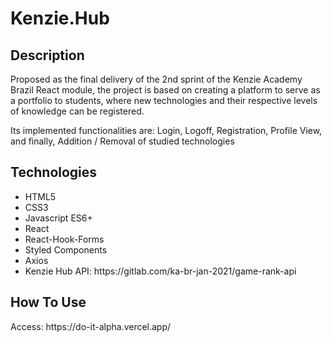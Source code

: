 <h1>Kenzie.Hub</h1>
<h2>Description</h2>
<p>Proposed as the final delivery of the 2nd sprint of the Kenzie Academy Brazil React module, the project is based on creating a platform to serve as a portfolio to students, where new technologies and their respective levels of knowledge can be registered.</p>
<p>Its implemented functionalities are: Login, Logoff, Registration, Profile View, and finally, Addition / Removal of studied technologies</p>
<h2>Technologies</h2>
<ul>
    <li>HTML5</li>
    <li>CSS3</li>
    <li>Javascript ES6+</li>
    <li>React</li>
    <li>React-Hook-Forms</li>
    <li>Styled Components</li>
    <li>Axios</li>
    <li>Kenzie Hub API: https://gitlab.com/ka-br-jan-2021/game-rank-api</li>
</ul>
<h2>How To Use</h2>
<p>Access: https://do-it-alpha.vercel.app/</p>

